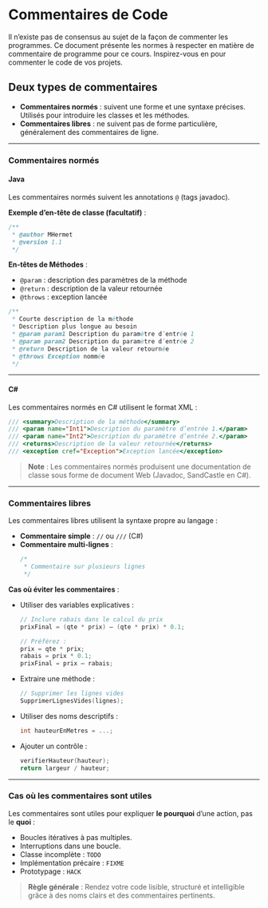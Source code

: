 
# Commentaires de Code  


Il n’existe pas de consensus au sujet de la façon de commenter les programmes. Ce document présente les normes à respecter en matière de commentaire de programme pour ce cours. Inspirez-vous en pour commenter le code de vos projets.

## Deux types de commentaires
- **Commentaires normés** : suivent une forme et une syntaxe précises. Utilisés pour introduire les classes et les méthodes.
- **Commentaires libres** : ne suivent pas de forme particulière, généralement des commentaires de ligne.

---

### Commentaires normés

#### Java
Les commentaires normés suivent les annotations `@` (tags javadoc).

**Exemple d’en-tête de classe (facultatif)** :
```java
/**
 * @author MHermet
 * @version 1.1
 */
```

**En-têtes de Méthodes** :
- `@param` : description des paramètres de la méthode
- `@return` : description de la valeur retournée
- `@throws` : exception lancée

```java
/**
 * Courte description de la méthode
 * Description plus longue au besoin
 * @param param1 Description du paramètre d’entrée 1
 * @param param2 Description du paramètre d’entrée 2
 * @return Description de la valeur retournée
 * @throws Exception nommée
 */
```

---

#### C#
Les commentaires normés en C# utilisent le format XML :

```csharp
/// <summary>Description de la méthode</summary>
/// <param name="Int1">Description du paramètre d’entrée 1.</param>
/// <param name="Int2">Description du paramètre d’entrée 2.</param>
/// <returns>Description de la valeur retournée</returns>
/// <exception cref="Exception">Exception lancée</exception>
```

> **Note** : Les commentaires normés produisent une documentation de classe sous forme de document Web (Javadoc, SandCastle en C#).

---

### Commentaires libres

Les commentaires libres utilisent la syntaxe propre au langage :

- **Commentaire simple** : `//` ou `///` (C#)
- **Commentaire multi-lignes** :
  ```c
  /* 
   * Commentaire sur plusieurs lignes
   */
  ```

**Cas où éviter les commentaires** :
- Utiliser des variables explicatives :
  ```c
  // Inclure rabais dans le calcul du prix
  prixFinal = (qte * prix) – (qte * prix) * 0.1;

  // Préférez :
  prix = qte * prix;
  rabais = prix * 0.1;
  prixFinal = prix – rabais;
  ```

- Extraire une méthode :
  ```c
  // Supprimer les lignes vides
  SupprimerLignesVides(lignes);
  ```

- Utiliser des noms descriptifs :
  ```c
  int hauteurEnMetres = ...;
  ```

- Ajouter un contrôle :
  ```c
  verifierHauteur(hauteur);
  return largeur / hauteur;
  ```

---

### Cas où les commentaires sont utiles
Les commentaires sont utiles pour expliquer **le pourquoi** d’une action, pas le **quoi** :
- Boucles itératives à pas multiples.
- Interruptions dans une boucle.
- Classe incomplète : `TODO`
- Implémentation précaire : `FIXME`
- Prototypage : `HACK`

> **Règle générale** : Rendez votre code lisible, structuré et intelligible grâce à des noms clairs et des commentaires pertinents.
